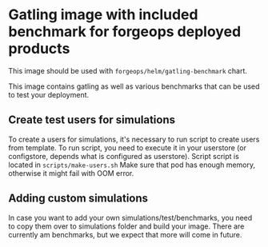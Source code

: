 # Gatling image with included benchmark for forgeops deployed products
This image should be used with `forgeops/helm/gatling-benchmark` chart.

This image contains gatling as well as various benchmarks that can be
used to test your deployment.

## Create test users for simulations
To create a users for simulations, it's necessary to run script to create users from template.
To run script, you need to execute it in your userstore (or configstore, depends what is configured as userstore).
Script script is located in  `scripts/make-users.sh`
Make sure that pod has enough memory, otherwise it might fail with OOM error.

## Adding custom simulations
In case you want to add your own simulations/test/benchmarks, you need to copy
them over to simulations folder and build your image. There are currently am
benchmarks, but we expect that more will come in future.
